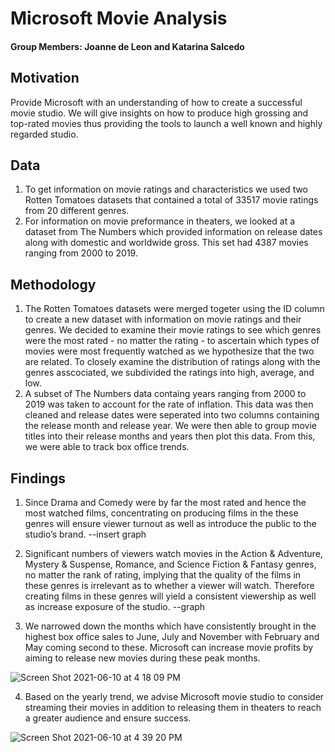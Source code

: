 # Microsoft Movie Analysis
#### Group Members: Joanne de Leon and Katarina Salcedo

## Motivation
Provide Microsoft with an understanding of how to create a successful movie studio. We will give insights on how to produce high grossing and top-rated movies thus providing the tools to launch a well known and highly regarded studio.  

## Data 
1. To get information on movie ratings and characteristics we used two Rotten Tomatoes datasets that contained a total of 33517 movie ratings from 20 different genres.
2. For information on movie preformance in theaters, we looked at a dataset from The Numbers which provided information on release dates along with domestic and worldwide gross. This set had 4387 movies ranging from 2000 to 2019. 

## Methodology
1. The Rotten Tomatoes datasets were merged togeter using the ID column to create a new dataset with information on movie ratings and their genres.  We decided to examine their movie ratings to see which genres were the most rated - no matter the rating - to ascertain which types of movies were most frequently watched as we hypothesize that the two are related. To closely examine the distribution of ratings along with the genres asscociated, we subdivided the ratings into high, average, and low.
2. A subset of The Numbers data containg years ranging from 2000 to 2019 was taken to account for the rate of inflation. This data was then cleaned and release dates were seperated into two columns containing the release month and release year. We were then able to group movie titles into their release months and years then plot this data. From this, we were able to track box office trends. 

## Findings
1. Since Drama and Comedy were by far the most rated and hence the most watched films, concentrating on producing films in the these genres will ensure viewer turnout as well as introduce the public to the studio’s brand. 
 --insert graph

2. Significant numbers of viewers watch movies in the Action & Adventure, Mystery & Suspense, Romance, and Science Fiction & Fantasy genres, no matter the rank of rating, implying that the quality of the films in these genres is irrelevant as to whether a viewer will watch. Therefore creating films in these genres will yield a consistent viewership as well as increase exposure of the studio.
--graph

3. We narrowed down the months which have consistently brought in the highest box office sales to June, July and November with February and May coming second to these. Microsoft can increase movie profits by aiming to release new movies during these peak months. 

![Screen Shot 2021-06-10 at 4 18 09 PM](https://user-images.githubusercontent.com/81720110/121747649-99ec6180-cabc-11eb-84c0-8dd29f41939e.png)

4. Based on the yearly trend, we advise Microsoft movie studio to consider streaming their movies in addition to releasing them in theaters to reach a greater audience and ensure success. 

![Screen Shot 2021-06-10 at 4 39 20 PM](https://user-images.githubusercontent.com/81720110/121747803-cd2ef080-cabc-11eb-964f-20546055d845.png)
